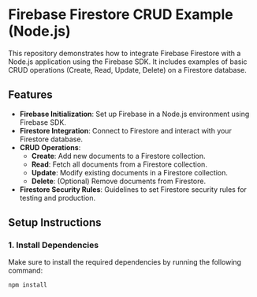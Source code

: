 # Firebase Firestore CRUD Example (Node.js)

This repository demonstrates how to integrate Firebase Firestore with a Node.js application using the Firebase SDK. It includes examples of basic CRUD operations (Create, Read, Update, Delete) on a Firestore database.

## Features
- **Firebase Initialization**: Set up Firebase in a Node.js environment using Firebase SDK.
- **Firestore Integration**: Connect to Firestore and interact with your Firestore database.
- **CRUD Operations**:
  - **Create**: Add new documents to a Firestore collection.
  - **Read**: Fetch all documents from a Firestore collection.
  - **Update**: Modify existing documents in a Firestore collection.
  - **Delete**: (Optional) Remove documents from Firestore.
- **Firestore Security Rules**: Guidelines to set Firestore security rules for testing and production.

## Setup Instructions

### 1. Install Dependencies
Make sure to install the required dependencies by running the following command:

```bash
npm install
